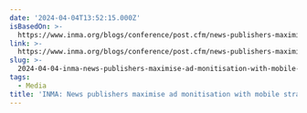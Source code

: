 ```yaml
---
date: '2024-04-04T13:52:15.000Z'
isBasedOn: >-
  https://www.inma.org/blogs/conference/post.cfm/news-publishers-maximise-ad-monitisation-with-mobile-strategies
link: >-
  https://www.inma.org/blogs/conference/post.cfm/news-publishers-maximise-ad-monitisation-with-mobile-strategies
slug: >-
  2024-04-04-inma-news-publishers-maximise-ad-monitisation-with-mobile-strategies
tags:
  - Media
title: 'INMA: News publishers maximise ad monitisation with mobile strategies'
---
```


